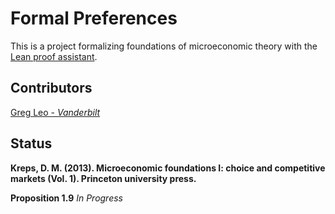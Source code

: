 # Formal Preferences

This is a project formalizing foundations of microeconomic theory with the [Lean proof assistant](https://leanprover.github.io/). 

## Contributors 

[Greg Leo - *Vanderbilt*](https://gregcleo.com)

## Status

**Kreps, D. M. (2013). Microeconomic foundations I: choice and competitive markets (Vol. 1). Princeton university press.**

**Proposition 1.9** *In Progress*

